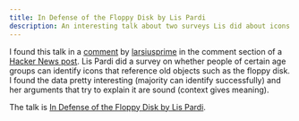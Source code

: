 ```yaml
---
title: In Defense of the Floppy Disk by Lis Pardi
description: An interesting talk about two surveys Lis did about icons and their meanings.
---
```


I found this talk in a [comment](https://news.ycombinator.com/item?id=12164866) by [larsiusprime](https://news.ycombinator.com/user?id=larsiusprime) in the comment section of a [Hacker News post](https://news.ycombinator.com/item?id=12164021). Lis Pardi did a survey on whether people of certain age groups can identify icons that reference old objects such as the floppy disk. I found the data pretty interesting (majority can identify successfully) and her arguments that try to explain it are sound (context gives meaning).

The talk is [In Defense of the Floppy Disk by Lis Pardi](https://www.youtube.com/watch?v=kylikelQBqg).
